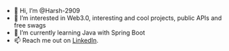 - 👋 Hi, I’m @Harsh-2909
- 👀 I’m interested in Web3.0, interesting and cool projects, public APIs and free swags
- 🌱 I’m currently learning Java with Spring Boot
- 📫 Reach me out on [LinkedIn](https://www.linkedin.com/in/harsh-agarwal-392651172/).

<!---
Harsh-2909/Harsh-2909 is a ✨ special ✨ repository because its `README.md` (this file) appears on your GitHub profile.
You can click the Preview link to take a look at your changes.
--->

